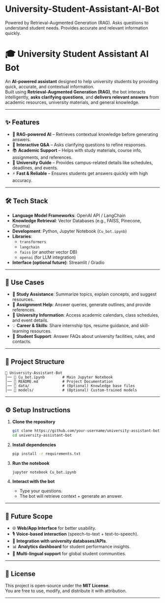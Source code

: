 # University-Student-Assistant-AI-Bot
Powered by Retrieval-Augmented Generation (RAG).  Asks questions to understand student needs.  Provides accurate and relevant information quickly.
# 🎓 University Student Assistant AI Bot

An **AI-powered assistant** designed to help university students by providing quick, accurate, and contextual information.  
Built using **Retrieval-Augmented Generation (RAG)**, the bot interacts intelligently, **asks clarifying questions**, and **delivers relevant answers** from academic resources, university materials, and general knowledge.

---

## ✨ Features
- 🧠 **RAG-powered AI** – Retrieves contextual knowledge before generating answers.  
- 💬 **Interactive Q&A** – Asks clarifying questions to refine responses.  
- 📚 **Academic Support** – Helps with study materials, course info, assignments, and references.  
- 🏫 **University Guide** – Provides campus-related details like schedules, deadlines, and events.  
- ⚡ **Fast & Reliable** – Ensures students get answers quickly with high accuracy.  

---

## 🛠 Tech Stack
- **Language Model Frameworks**: OpenAI API / LangChain  
- **Knowledge Retrieval**: Vector Databases (e.g., FAISS, Pinecone, Chroma)  
- **Development**: Python, Jupyter Notebook (`Cu_bot.ipynb`)  
- **Libraries**:  
  - `transformers`  
  - `langchain`  
  - `faiss` (or another vector DB)  
  - `openai` (for LLM integration)  
- **Interface (optional future)**: Streamlit / Gradio  

---

## 🎯 Use Cases
- 📖 **Study Assistance**: Summarize topics, explain concepts, and suggest resources.  
- 📝 **Assignment Help**: Answer queries, generate outlines, and provide references.  
- 🏫 **University Information**: Access academic calendars, class schedules, and event details.  
- 💡 **Career & Skills**: Share internship tips, resume guidance, and skill-learning resources.  
- 🤝 **Student Support**: Answer FAQs about university facilities, rules, and contacts.  

---

## 📂 Project Structure
```
📁 University-Assistant-Bot
│── 📓 Cu_bot.ipynb        # Main Jupyter Notebook
│── 📄 README.md           # Project Documentation
│── 📂 data/               # (Optional) Knowledge base files
│── 📂 models/             # (Optional) Custom-trained models
```
---

## ⚙️ Setup Instructions
1. **Clone the repository**  
   ```bash
   git clone https://github.com/your-username/university-assistant-bot.git
   cd university-assistant-bot
   ```

2. **Install dependencies**  
   ```bash
   pip install -r requirements.txt
   ```

3. **Run the notebook**  
   ```bash
   jupyter notebook Cu_bot.ipynb
   ```

4. **Interact with the bot**  
   - Type your questions.  
   - The bot will retrieve context + generate an answer.  

---

## 🚀 Future Scope
- 🌐 **Web/App Interface** for better usability.  
- 🎙 **Voice-based interaction** (speech-to-text + text-to-speech).  
- 🔗 **Integration with university databases/APIs**.  
- 📊 **Analytics dashboard** for student performance insights.  
- 🤖 **Multi-lingual support** for global student communities.  

---

## 📜 License
This project is open-source under the **MIT License**.  
You are free to use, modify, and distribute it with attribution.

---

